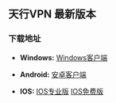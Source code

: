 ## 天行VPN 最新版本

### 下载地址

- **Windows:**
    [Windows客户端](https://github.com/newbreedlimited/TXVPN/raw/master/TxWinVPN.zip)


- **Android:**
    [安卓客户端](https://github.com/newbreedlimited/TXVPN/raw/master/TxWinVPN.zip)


- **IOS:** 
    [IOS专业版](http://172.104.125.5/ios/iosfree.html)
    [IOS免费版](http://172.104.125.5/ios/iospro.html)


